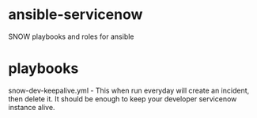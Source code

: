 # ansible-servicenow
SNOW playbooks and roles for ansible

# playbooks
snow-dev-keepalive.yml - This when run everyday will create an incident, then delete it.  It should be enough to keep your developer servicenow instance alive.
